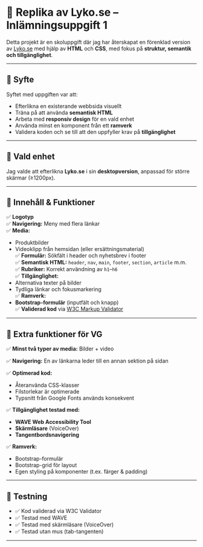 # 💄 Replika av Lyko.se – Inlämningsuppgift 1

Detta projekt är en skoluppgift där jag har återskapat en förenklad version av [Lyko.se](https://www.lyko.se) med hjälp av **HTML** och **CSS**, med fokus på **struktur, semantik och tillgänglighet**.

---

## 🎯 Syfte

Syftet med uppgiften var att:
- Efterlikna en existerande webbsida visuellt
- Träna på att använda **semantisk HTML**
- Arbeta med **responsiv design** för en vald enhet
- Använda minst en komponent från ett **ramverk**
- Validera koden och se till att den uppfyller krav på **tillgänglighet**

---

## 📱 Vald enhet

Jag valde att efterlikna **Lyko.se** i sin **desktopversion**, anpassad för större skärmar (≥1200px). 

---

## 🧱 Innehåll & Funktioner

✅ **Logotyp**  
✅ **Navigering:** Meny med flera länkar  
✅ **Media:**  
- Produktbilder  
- Videoklipp från hemsidan (eller ersättningsmaterial)  
✅ **Formulär:** Sökfält i header och nyhetsbrev i footer  
✅ **Semantisk HTML:** `header`, `nav`, `main`, `footer`, `section`, `article` m.m.  
✅ **Rubriker:** Korrekt användning av `h1`–`h6`  
✅ **Tillgänglighet:**  
- Alternativa texter på bilder  
- Tydliga länkar och fokusmarkering  
✅ **Ramverk:**  
- **Bootstrap-formulär** (inputfält och knapp)  
✅ **Validerad kod** via [W3C Markup Validator](https://validator.w3.org/)

---

## 🌟 Extra funktioner för VG

✅ **Minst två typer av media:** Bilder + video  

✅ **Navigering:** En av länkarna leder till en annan sektion på sidan  

✅ **Optimerad kod:**  
- Återanvända CSS-klasser  
- Filstorlekar är optimerade  
- Typsnitt från Google Fonts används konsekvent
  
✅ **Tillgänglighet testad med:**  
- **WAVE Web Accessibility Tool**  
- **Skärmläsare** (VoiceOver)  
- **Tangentbordsnavigering**

✅ **Ramverk:**  
- Bootstrap-formulär  
- Bootstrap-grid för layout  
- Egen styling på komponenter (t.ex. färger & padding)

---

## 🧪 Testning

- ✅ Kod validerad via W3C Validator  
- ✅ Testad med WAVE  
- ✅ Testad med skärmläsare (VoiceOver)  
- ✅ Testad utan mus (tab-tangenten)

---
